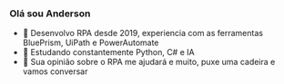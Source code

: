 ### Olá sou Anderson

- 🔭 Desenvolvo RPA desde 2019, experiencia com as ferramentas BluePrism, UiPath e PowerAutomate
- 🌱 Estudando constantemente Python, C# e IA
- 💬 Sua opinião sobre o RPA me ajudará e muito, puxe uma cadeira e vamos conversar

